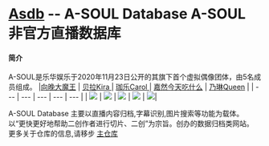 # [Asdb](https://asdb.live) -- A-SOUL Database  A-SOUL 非官方直播数据库 


#### 简介
A-SOUL是乐华娱乐于2020年11月23日公开的其旗下首个虚拟偶像团体，由5名成员组成。
|[向晚大魔王](https://space.bilibili.com/672346917 "向晚大魔王")   | [贝拉Kira ](https://space.bilibili.com/672353429/ "贝拉Kira ")    |  [珈乐Carol ](https://space.bilibili.com/351609538/ "珈乐Carol ")   | [嘉然今天吃什么](https://space.bilibili.com/672328094/ "嘉然今天吃什么")    |  [乃琳Queen](https://space.bilibili.com/672342685/ "乃琳Queen")   | 
| --- | --- | --- | --- | --- | 
|  ![](https://i0.hdslb.com/bfs/face/566078c52b408571d8ae5e3bcdf57b2283024c27.jpg)   |    ![](https://i2.hdslb.com/bfs/face/668af440f8a8065743d3fa79cfa8f017905d0065.jpg) |  ![](https://i2.hdslb.com/bfs/face/a7fea00016a8d3ffb015b6ed8647cc3ed89cbc63.jpg)  |   ![](https://i2.hdslb.com/bfs/face/d399d6f5cf7943a996ae96999ba3e6ae2a2988de.jpg)  |     ![](https://i1.hdslb.com/bfs/face/8895c87082beba1355ea4bc7f91f2786ef49e354.jpg)|   

A-SOUL Database 主要以直播内容归档,字幕识别,图片搜索等功能为载体。  
以“更快更好地帮助二创作者进行切片、二创”为宗旨。创办的数据归档类网站。    
更多关于仓库的信息,请移步 [主仓库](https://github.com/A-Soul-Database/A-Soul-Database)  
